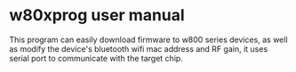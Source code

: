 #  w80xprog user manual

This program can easily download firmware to w800 series devices, as well as modify the device's bluetooth wifi mac address and RF gain, it uses serial port to communicate with the target chip.
